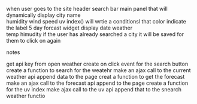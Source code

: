 when user goes to the site
    header
    search bar
    main panel that will dynamically display
        city name   
        humidity
        wind speed
        uv index()
        will wrtie a conditionsl that color indicate the label
    5 day forcast widget display
        date
        weather    
        temp
        himudity
    if the user has already searched a city
        it will be saved for them to click on again 

notes

get api key from open weather
create on click event for the search button
create a function to search for the weatehr
    make an ajax call to the current weather api
    append data to the page
creat a function to get the forecast 
    make an ajax call to the forecast api
    append to the page
create a function for the uv index
    make ajax call to the uv api
    append that to the snearch weather functio